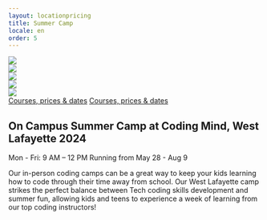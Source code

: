 ```yaml
---
layout: locationpricing
title: Summer Camp
locale: en
order: 5
---
```


<div class="block container px-4" >
    <div class="row mt-4 justify-content-center" >
        <div class="col-md-6 col-12 main-image" >
        <img src="/locations/west-lafayette/images/west-lafayette.png" class="w-100 h-100 rounded" id=""  >
        </div>
        <div class="col-6 d-none d-md-block" >
        <div class="row row-cols-2 g-4" >
            <!--[-->
            <div class="col " >
            <img src="/locations/west-lafayette/images/west-lafayette-camp1.jpg" class="h-100 w-100 small rounded" id=""  >
            </div>
            <div class="col" >
            <img src="/locations/west-lafayette/images/west-lafayette-camp3.png" class="h-100 w-100 small rounded" id=""  >
            </div>
            <div class="col" >
            <img src="/locations/west-lafayette/images/west-lafayette-camp4.png" class="h-100 w-100 small rounded" id=""  >
            </div>
            <div class="col" >
            <img src="/locations/west-lafayette/images/west-lafayette-camp2.jpg" class="h-100 w-100 small rounded" id=""  >
            </div>
            <!--]-->
        </div>
        </div>
    </div>
    <div class="row justify-content-center position-relative" style="top: -30px">
        <div class="col-10 col-xl-4 col-lg-4 col-md-5 col-sm-8 align-self-center text-center bg-white border-white border border-5 rounded p-3" >
        <a href="https://form.jotform.com/codingmindwl/2024-cmwl-summercamp" class="btn btn-primary display w-100 d-none d-md-block" >Courses, prices &amp; dates</a>
        <a class="btn btn-primary display w-100 d-block d-md-none" href="https://form.jotform.com/codingmindwl/2024-cmwl-summercamp" >Courses, prices &amp; dates</a>
        </div>
    </div>
    <div class="row justify-content-center secondary-title" >
        <div class="col-12" >
        <!--[-->
        <h2 class="text-black text-center undefined">
            <!---->
            <span class="null">On Campus Summer Camp at Coding Mind, West Lafayette 2024</span>
        </h2>
        <!---->
        <!--]-->
        </div>
        <div class="col-12 justify-content-center mt-2 mb-4 d-flex flex-column flex-md-row status-icons-wrapper" >
        <span class="me-md-4 me-0 text-center" >
            <span class="me-2" aria-label="Day camp available" >
            <i class="uil uil-sun"></i>
            </span>
            <span >Mon - Fri: 9 AM – 12 PM</span>
        </span>
        <!---->
        <span class="text-center" >
            <span class="me-2" aria-label="Date" >
            <i class="uil uil-calendar-alt"></i>
            </span>
            <span >Running from May 28 - Aug 9</span>
        </span>
        </div>
        <div class="col-12 text-center mb-8" >
        <p> Our in-person coding camps can be a great way to keep your kids learning how to code through their time away from school. 
            Our West Lafayette camp strikes the perfect balance between Tech coding skills development and summer fun, allowing kids and teens to experience a week of learning from our top coding instructors! </p>
        </div>
    </div>
    </div>
<script type="text/javascript" src="https://form.jotform.com/jsform/240815804732152"></script>